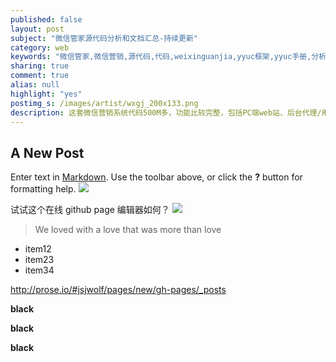 ```yaml
---
published: false
layout: post
subject: "微信管家源代码分析和文档汇总-持续更新"
category: web
keywords: "微信管家,微信营销,源代码,代码,weixinguanjia,yyuc框架,yyuc手册,分析,下载,安装"
sharing: true
comment: true
alias: null
highlight: "yes"
postimg_s: /images/artist/wxgj_200x133.png
description: 这套微信营销系统代码500M多，功能比较完整，包括PC端web站、后台代理/用户分级管理系统和用户微信公共号后台功能定制系统三部分，但整个代码感觉是很多地方拼凑而来，实现粗放，有不少地方需要完善，但相对于不劳而获，已经算是很不错的东西。
---
```


## A New Post

Enter text in [Markdown](http://daringfireball.net/projects/markdown/). Use the toolbar above, or click the **?** button for formatting help.
![](/_posts/u%3D426636216%2C2092531233%26fm%3D23%26gp%3D0.jpg)


试试这个在线 github page 编辑器如何？
![](/_posts/u%3D426636216%2C2092531233%26fm%3D23%26gp%3D0.jpg)

> We loved with a love that was more than love

- item12
- item23
- item34

http://prose.io/#jsjwolf/pages/new/gh-pages/_posts


**black**

**black**

**black**
